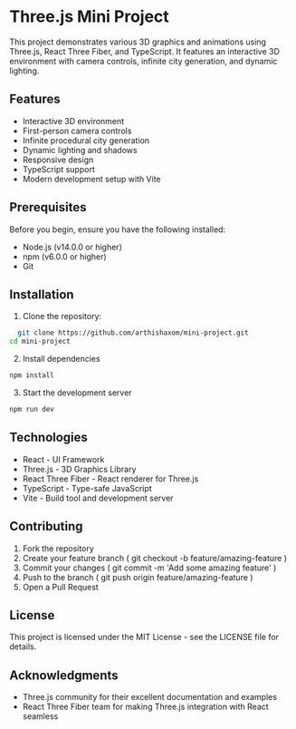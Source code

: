 # Three.js Mini Project

This project demonstrates various 3D graphics and animations using Three.js, React Three Fiber, and TypeScript. It features an interactive 3D environment with camera controls, infinite city generation, and dynamic lighting.

## Features

- Interactive 3D environment
- First-person camera controls
- Infinite procedural city generation
- Dynamic lighting and shadows
- Responsive design
- TypeScript support
- Modern development setup with Vite

## Prerequisites

Before you begin, ensure you have the following installed:

- Node.js (v14.0.0 or higher)
- npm (v6.0.0 or higher)
- Git

## Installation

1. Clone the repository:

```bash
  git clone https://github.com/arthishaxom/mini-project.git
cd mini-project
```

2. Install dependencies

```bash
npm install
```

3. Start the development server

```bash
npm run dev
```

## Technologies

- React - UI Framework
- Three.js - 3D Graphics Library
- React Three Fiber - React renderer for Three.js
- TypeScript - Type-safe JavaScript
- Vite - Build tool and development server

## Contributing

1. Fork the repository
2. Create your feature branch ( git checkout -b feature/amazing-feature )
3. Commit your changes ( git commit -m 'Add some amazing feature' )
4. Push to the branch ( git push origin feature/amazing-feature )
5. Open a Pull Request

## License

This project is licensed under the MIT License - see the LICENSE file for details.

## Acknowledgments

- Three.js community for their excellent documentation and examples
- React Three Fiber team for making Three.js integration with React seamless
